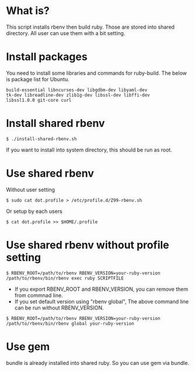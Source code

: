 What is?
===========================

This script installs rbenv then build ruby. Those are stored into shared directory. All user can use them with a bit setting.

Install packages
===========================

You need to install some libraries and commands for ruby-build. The below is package list for Ubuntu.

    build-essential libncurses-dev libgdbm-dev libyaml-dev
    tk-dev libreadline-dev zlib1g-dev libssl-dev libffi-dev
    libssl1.0.0 git-core curl

Install shared rbenv
===========================

```
$ ./install-shared-rbenv.sh
```

If you want to install into system directory, this should be run as root.


Use shared rbenv
===========================

Without user setting
```
$ sudo cat dot.profile > /etc/profile.d/Z99-rbenv.sh
```

Or setup by each users
```
$ cat dot.profile >> $HOME/.profile
```

Use shared rbenv without profile setting
============================

```
$ RBENV_ROOT=/path/to/rbenv RBENV_VERSION=your-ruby-version /path/to/rbenv/bin/rbenv exec ruby SCRIPTFILE
```

* If you export RBENV_ROOT and RBENV_VERSION, you can remove them from commnad line.
* If you set default version using "rbenv global", The above command line can be run without RBENV_VERSION.

```
$ RBENV_ROOT=/path/to/rbenv RBENV_VERSION=your-ruby-version /path/to/rbenv/bin/rbenv global your-ruby-version
```

Use gem
===========================

bundle is already installed into shared ruby. So you can use gem via bundle.

